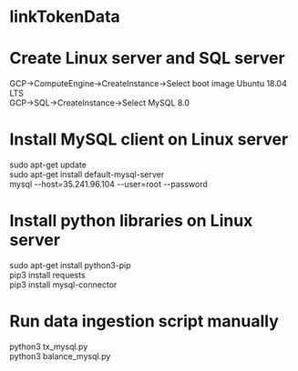 # linkTokenData

# Create Linux server and SQL server
GCP->ComputeEngine->CreateInstance->Select boot image Ubuntu 18.04 LTS \
GCP->SQL->CreateInstance->Select MySQL 8.0

# Install MySQL client on Linux server
sudo apt-get update \
sudo apt-get install default-mysql-server \
mysql --host=35.241.96.104 --user=root --password

# Install python libraries on Linux server
sudo apt-get install python3-pip \
pip3 install requests \
pip3 install mysql-connector 

# Run data ingestion script manually
python3 tx_mysql.py \
python3 balance_mysql.py 
